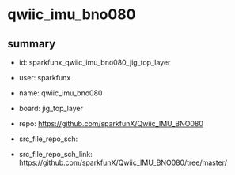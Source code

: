 # qwiic_imu_bno080
 
## summary 
* id: sparkfunx_qwiic_imu_bno080_jig_top_layer
* user: sparkfunx
* name: qwiic_imu_bno080
* board: jig_top_layer
* repo: https://github.com/sparkfunX/Qwiic_IMU_BNO080



* src_file_repo_sch: 
* src_file_repo_sch_link: https://github.com/sparkfunX/Qwiic_IMU_BNO080/tree/master/





